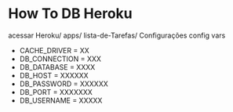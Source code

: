 # How To DB Heroku

acessar Heroku/ apps/ lista-de-Tarefas/ Configurações
config vars

* CACHE_DRIVER = XX
 * DB_CONNECTION = XXX
* DB_DATABASE = XXXX
* DB_HOST =   XXXXXX
* DB_PASSWORD = XXXXXX
* DB_PORT  = XXXXXXX
* DB_USERNAME = XXXXX

